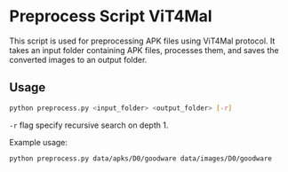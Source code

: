 # Preprocess Script ViT4Mal

This script is used for preprocessing APK files using ViT4Mal protocol. It takes an input folder containing APK files, processes them, and saves the converted images to an output folder.

## Usage

```bash
python preprocess.py <input_folder> <output_folder> [-r]
```

`-r` flag specify recursive search on depth 1.

Example usage:

```bash
python preprocess.py data/apks/D0/goodware data/images/D0/goodware
```